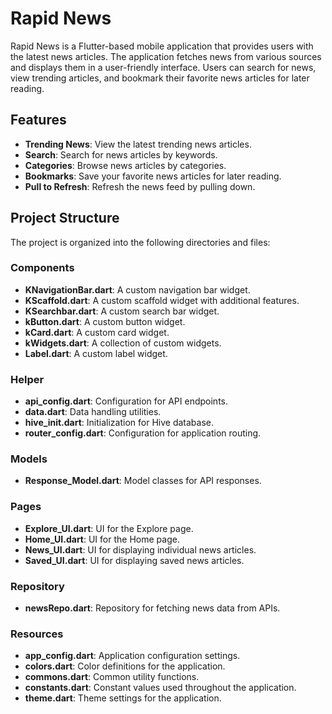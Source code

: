 # Rapid News

Rapid News is a Flutter-based mobile application that provides users with the latest news articles. The application fetches news from various sources and displays them in a user-friendly interface. Users can search for news, view trending articles, and bookmark their favorite news articles for later reading.

## Features

- **Trending News**: View the latest trending news articles.
- **Search**: Search for news articles by keywords.
- **Categories**: Browse news articles by categories.
- **Bookmarks**: Save your favorite news articles for later reading.
- **Pull to Refresh**: Refresh the news feed by pulling down.

## Project Structure

The project is organized into the following directories and files:

### Components


- **KNavigationBar.dart**: A custom navigation bar widget.
- **KScaffold.dart**: A custom scaffold widget with additional features.
- **KSearchbar.dart**: A custom search bar widget.
- **kButton.dart**: A custom button widget.
- **kCard.dart**: A custom card widget.
- **kWidgets.dart**: A collection of custom widgets.
- **Label.dart**: A custom label widget.

### Helper

- **api_config.dart**: Configuration for API endpoints.
- **data.dart**: Data handling utilities.
- **hive_init.dart**: Initialization for Hive database.
- **router_config.dart**: Configuration for application routing.

### Models

- **Response_Model.dart**: Model classes for API responses.

### Pages

- **Explore_UI.dart**: UI for the Explore page.
- **Home_UI.dart**: UI for the Home page.
- **News_UI.dart**: UI for displaying individual news articles.
- **Saved_UI.dart**: UI for displaying saved news articles.

### Repository

- **newsRepo.dart**: Repository for fetching news data from APIs.

### Resources

- **app_config.dart**: Application configuration settings.
- **colors.dart**: Color definitions for the application.
- **commons.dart**: Common utility functions.
- **constants.dart**: Constant values used throughout the application.
- **theme.dart**: Theme settings for the application.
